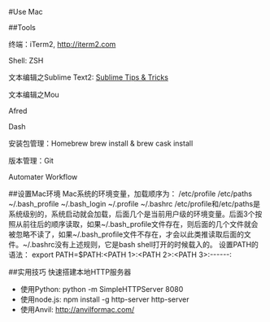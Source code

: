 #Use Mac

##Tools

终端：iTerm2, http://iterm2.com

Shell:  ZSH

文本编辑之Sublime Text2: [Sublime Tips & Tricks](http://code.tutsplus.com/tutorials/sublime-text-2-tips-and-tricks--net-21519)

文本编辑之Mou

Afred

Dash

安装包管理：Homebrew
brew install & brew cask install

版本管理：Git

Automater Workflow

##设置Mac环境
Mac系统的环境变量，加载顺序为：
/etc/profile 
/etc/paths 
~/.bash_profile 
~/.bash_login 
~/.profile 
~/.bashrc
/etc/profile和/etc/paths是系统级别的，系统启动就会加载，后面几个是当前用户级的环境变量。后面3个按照从前往后的顺序读取，如果~/.bash_profile文件存在，则后面的几个文件就会被忽略不读了，如果~/.bash_profile文件不存在，才会以此类推读取后面的文件。~/.bashrc没有上述规则，它是bash shell打开的时候载入的。
设置PATH的语法：
export PATH=$PATH:<PATH 1>:<PATH 2>:<PATH 3>:------:<PATH N>

##实用技巧
快速搭建本地HTTP服务器
- 使用Python: python -m SimpleHTTPServer 8080
- 使用node.js: npm install -g http-server http-server
- 使用Anvil: http://anvilformac.com/

